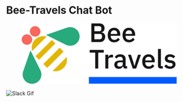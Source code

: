 # Bee-Travels Chat Bot 
<p align='center'>
<img src='images/logo.png' width='420' alt='Bee Travels logo'>
</p>


![Slack Gif](/images/Slack.gif)